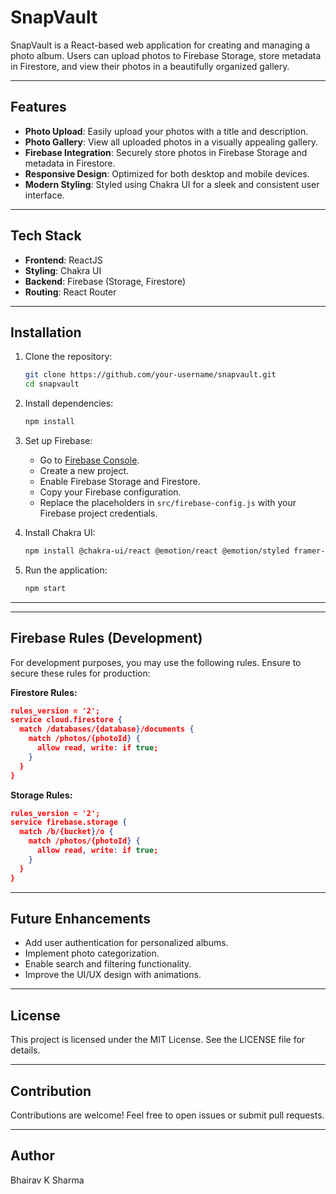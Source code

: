 # SnapVault

SnapVault is a React-based web application for creating and managing a photo album. Users can upload photos to Firebase Storage, store metadata in Firestore, and view their photos in a beautifully organized gallery.

---

## Features

- **Photo Upload**: Easily upload your photos with a title and description.
- **Photo Gallery**: View all uploaded photos in a visually appealing gallery.
- **Firebase Integration**: Securely store photos in Firebase Storage and metadata in Firestore.
- **Responsive Design**: Optimized for both desktop and mobile devices.
- **Modern Styling**: Styled using Chakra UI for a sleek and consistent user interface.

---

## Tech Stack

- **Frontend**: ReactJS
- **Styling**: Chakra UI
- **Backend**: Firebase (Storage, Firestore)
- **Routing**: React Router

---

## Installation

1. Clone the repository:
   ```bash
   git clone https://github.com/your-username/snapvault.git
   cd snapvault
   ```

2. Install dependencies:
   ```bash
   npm install
   ```

3. Set up Firebase:
   - Go to [Firebase Console](https://console.firebase.google.com/).
   - Create a new project.
   - Enable Firebase Storage and Firestore.
   - Copy your Firebase configuration.
   - Replace the placeholders in `src/firebase-config.js` with your Firebase project credentials.

4. Install Chakra UI:
   ```bash
   npm install @chakra-ui/react @emotion/react @emotion/styled framer-motion
   ```

5. Run the application:
   ```bash
   npm start
   ```

---

---


## Firebase Rules (Development)

For development purposes, you may use the following rules. Ensure to secure these rules for production:

**Firestore Rules:**
```json
rules_version = '2';
service cloud.firestore {
  match /databases/{database}/documents {
    match /photos/{photoId} {
      allow read, write: if true;
    }
  }
}
```

**Storage Rules:**
```json
rules_version = '2';
service firebase.storage {
  match /b/{bucket}/o {
    match /photos/{photoId} {
      allow read, write: if true;
    }
  }
}
```

---

## Future Enhancements

- Add user authentication for personalized albums.
- Implement photo categorization.
- Enable search and filtering functionality.
- Improve the UI/UX design with animations.

---

## License

This project is licensed under the MIT License. See the LICENSE file for details.

---

## Contribution

Contributions are welcome! Feel free to open issues or submit pull requests.

---

## Author

Bhairav K Sharma
